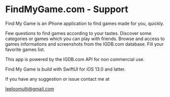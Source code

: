 # FindMyGame.com - Support

Find My Game is an iPhone application to find games made for you, quickly.

Few questions to find games according to your tastes.
Discover some categories or games which you can play with friends.
Browse and access to games informations and screenshots from the IGDB.com database.
Fill your favorite games list.

This app is powered by the IGDB.com API for non commercial use.

Find My Game is build with SwiftUI for iOS 13.0 and latter.

If you have any suggestion or issue contact me at

leeloomulti@gmail.com

